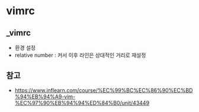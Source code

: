 # vimrc

## \_vimrc

- 환경 설정
- relative number : 커서 이후 라인은 상대적인 거리로 재설정

## 참고

- https://www.inflearn.com/course/%EC%99%BC%EC%86%90%EC%BD%94%EB%94%A9-vim-%EC%97%90%EB%94%94%ED%84%B0/unit/43449
